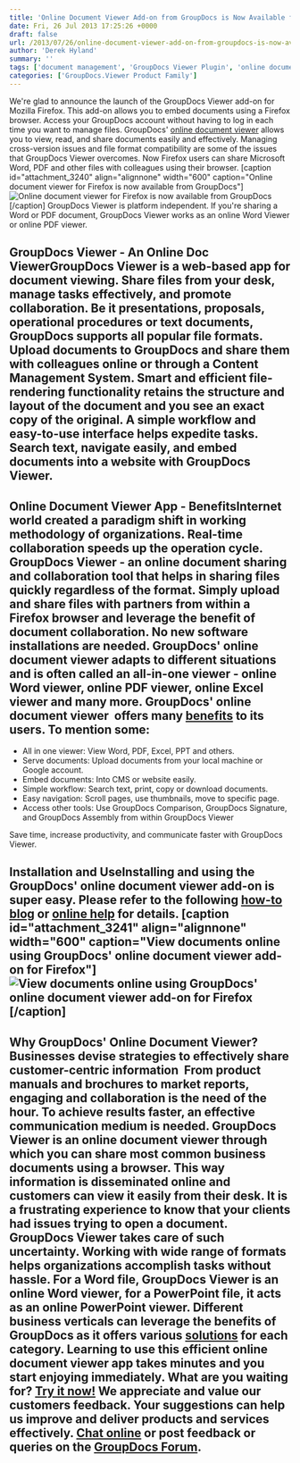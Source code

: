 ```yaml
---
title: 'Online Document Viewer Add-on from GroupDocs is Now Available for Mozilla Firefox'
date: Fri, 26 Jul 2013 17:25:26 +0000
draft: false
url: /2013/07/26/online-document-viewer-add-on-from-groupdocs-is-now-available-for-mozilla-firefox/
author: 'Derek Hyland'
summary: ''
tags: ['document management', 'GroupDocs Viewer Plugin', 'online document management system', 'online document viewer', 'View documents online', 'zArchive']
categories: ['GroupDocs.Viewer Product Family']
---
```


We're glad to announce the launch of the GroupDocs Viewer add-on for Mozilla Firefox. This add-on allows you to embed documents using a Firefox browser. Access your GroupDocs account without having to log in each time you want to manage files. GroupDocs' [online document viewer](http://groupdocs.com/apps/viewer) allows you to view, read, and share documents easily and effectively. Managing cross-version issues and file format compatibility are some of the issues that GroupDocs Viewer overcomes. Now Firefox users can share Microsoft Word, PDF and other files with colleagues using their browser. \[caption id="attachment\_3240" align="alignnone" width="600" caption="Online document viewer for Firefox is now available from GroupDocs"\]![Online document viewer for Firefox is now available from GroupDocs](https://blog.groupdocs.com/wp-content/uploads/sites/4/2013/07/GD_VWR_Blog_banner_FF01.png "Online document viewer for Firefox is now available from GroupDocs")\[/caption\] GroupDocs Viewer is platform independent. If you're sharing a Word or PDF document, GroupDocs Viewer works as an online Word Viewer or online PDF viewer.  

## GroupDocs Viewer - An Online Doc ViewerGroupDocs Viewer is a web-based app for document viewing. Share files from your desk, manage tasks effectively, and promote collaboration. Be it presentations, proposals, operational procedures or text documents, GroupDocs supports all popular file formats. Upload documents to GroupDocs and share them with colleagues online or through a Content Management System. Smart and efficient file-rendering functionality retains the structure and layout of the document and you see an exact copy of the original. A simple workflow and easy-to-use interface helps expedite tasks. Search text, navigate easily, and embed documents into a website with GroupDocs Viewer.

## Online Document Viewer App - BenefitsInternet world created a paradigm shift in working methodology of organizations. Real-time collaboration speeds up the operation cycle. GroupDocs Viewer - an online document sharing and collaboration tool that helps in sharing files quickly regardless of the format. Simply upload and share files with partners from within a Firefox browser and leverage the benefit of document collaboration. No new software installations are needed. GroupDocs' online document viewer adapts to different situations and is often called an all-in-one viewer - online Word viewer, online PDF viewer, online Excel viewer and many more. GroupDocs' online document viewer  offers many [benefits](http://groupdocs.com/apps/viewer/features) to its users. To mention some:

*   All in one viewer: View Word, PDF, Excel, PPT and others.
*   Serve documents: Upload documents from your local machine or Google account.
*   Embed documents: Into CMS or website easily.
*   Simple workflow: Search text, print, copy or download documents.
*   Easy navigation: Scroll pages, use thumbnails, move to specific page.
*   Access other tools: Use GroupDocs Comparison, GroupDocs Signature, and GroupDocs Assembly from within GroupDocs Viewer

Save time, increase productivity, and communicate faster with GroupDocs Viewer.

## Installation and UseInstalling and using the GroupDocs' online document viewer add-on is super easy. Please refer to the following [how-to blog](https://blog.groupdocs.com/how-to-work-with-groupdocs-online-document-viewer-add-on-for-firefox) or [online help](https://docs.groupdocs.com/viewer/) for details. \[caption id="attachment\_3241" align="alignnone" width="600" caption="View documents online using GroupDocs' online document viewer add-on for Firefox"\]![View documents online using GroupDocs' online document viewer add-on for Firefox](https://blog.groupdocs.com/wp-content/uploads/sites/4/2013/07/GD_VWR_Blog_banner_FF02.png "View documents online using GroupDocs' online document viewer add-on for Firefox")\[/caption\]

## Why GroupDocs' Online Document Viewer?Businesses devise strategies to effectively share customer-centric information  From product manuals and brochures to market reports, engaging and collaboration is the need of the hour. To achieve results faster, an effective communication medium is needed. GroupDocs Viewer is an online document viewer through which you can share most common business documents using a browser. This way information is disseminated online and customers can view it easily from their desk. It is a frustrating experience to know that your clients had issues trying to open a document. GroupDocs Viewer takes care of such uncertainty. Working with wide range of formats helps organizations accomplish tasks without hassle. For a Word file, GroupDocs Viewer is an online Word viewer, for a PowerPoint file, it acts as an online PowerPoint viewer. Different business verticals can leverage the benefits of GroupDocs as it offers various [solutions](http://groupdocs.com/apps/viewer) for each category. Learning to use this efficient online document viewer app takes minutes and you start enjoying immediately. What are you waiting for? [Try it now!](http://groupdocs.com/apps/viewer/live-demo) We appreciate and value our customers feedback. Your suggestions can help us improve and deliver products and services effectively. [Chat online](http://groupdocs.com/) or post feedback or queries on the [GroupDocs Forum](http://groupdocs.com/Community/Forums/Default.aspx).





